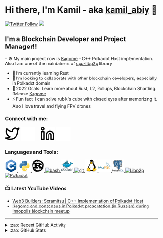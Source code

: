 # Hi there, I'm Kamil - aka [kamil_abiy][twitter] 👋 
[![Twitter Follow](https://img.shields.io/twitter/follow/kamil_abiy?color=1DA1F2&logo=twitter&style=for-the-badge)](https://twitter.com/intent/follow?original_referer=https%3A%2F%2Fgithub.com%2Fkamil_abiy&screen_name=kamil_abiy)
![](https://komarev.com/ghpvc/?username=your-github-username&style=for-the-badge)



## I'm a Blockchain Developer and Project Manager!!

– ⚙ My main project now is [Kagome]([Kagome](github.com/soramitsu/kagome)) – C++ Polkadot Host implementation. Also I am one of the maintainers of [cpp-libp2p](https://github.com/libp2p/cpp-libp2p/) library
- 🌱 I’m currently learning Rust
- 👯 I’m looking to collaborate with other blockchain developers, especially in Polkadot domain
- 🥅 2022 Goals: Learn more about Rust, L2, Rollups, Blockchain Sharding. Release [Kagome](github.com/soramitsu/kagome)
- ⚡ Fun fact: I can solve rubik's cube with closed eyes after memorizing it. Also I love travel and flying FPV drones


### Connect with me:

[![website](./img/twitter-light.svg)](https://twitter.com/kamil_abiy#gh-light-mode-only)
[![website](./img/twitter-dark.svg)](https://twitter.com/kamil_abiy#gh-dark-mode-only)
&nbsp;&nbsp;
[![website](./img/linkedin-light.svg)](https://www.linkedin.com/in/kamil-salakhiev/)
[![website](./img/linkedin-dark.svg)](https://www.linkedin.com/in/kamil-salakhiev/)

### Languages and Tools:

<p align="left">
    <a href="https://www.w3schools.com/cpp/" target="_blank" rel="noreferrer"> <img src="https://raw.githubusercontent.com/devicons/devicon/master/icons/cplusplus/cplusplus-original.svg" alt="cplusplus" width="40" height="40" /> </a>    
    <a href="https://www.python.org" target="_blank" rel="noreferrer"> <img src="https://raw.githubusercontent.com/devicons/devicon/master/icons/python/python-original.svg" alt="python" width="40" height="40" /> </a>
    <a href="https://www.rust-lang.org" target="_blank" rel="noreferrer"> <img src="https://raw.githubusercontent.com/devicons/devicon/master/icons/rust/rust-plain.svg" alt="rust" width="40" height="40" /> </a>    
    <a href="https://www.gnu.org/software/bash/" target="_blank" rel="noreferrer"> <img src="https://www.vectorlogo.zone/logos/gnu_bash/gnu_bash-icon.svg" alt="bash" width="40" height="40" /> </a>
    <a href="https://www.docker.com/" target="_blank" rel="noreferrer"> <img src="https://raw.githubusercontent.com/devicons/devicon/master/icons/docker/docker-original-wordmark.svg" alt="docker" width="40" height="40" /> </a>
    <a href="https://git-scm.com/" target="_blank" rel="noreferrer"> <img src="https://www.vectorlogo.zone/logos/git-scm/git-scm-icon.svg" alt="git" width="40" height="40" /> </a>
    <a href="https://www.linux.org/" target="_blank" rel="noreferrer"> <img src="https://raw.githubusercontent.com/devicons/devicon/master/icons/linux/linux-original.svg" alt="linux" width="40" height="40" /> </a>
    <a href="https://www.mysql.com/" target="_blank" rel="noreferrer"> <img src="https://raw.githubusercontent.com/devicons/devicon/master/icons/mysql/mysql-original-wordmark.svg" alt="mysql" width="40" height="40" /> </a>
    <a href="https://www.postgresql.org" target="_blank" rel="noreferrer">
        <img src="https://raw.githubusercontent.com/devicons/devicon/master/icons/postgresql/postgresql-original-wordmark.svg" alt="postgresql" width="40" height="40" />
    </a>
  	<a href="https://libp2p.io/" target="_blank" rel="noreferrer"> <img src="https://avatars.githubusercontent.com/u/14838238?s=200&v=4" alt="Libp2p" width="40" height="40" /> </a>
    <a href="https://polkadot.network/" target="_blank" rel="noreferrer"> <img src="https://user-images.githubusercontent.com/25497083/148661419-419ad5b3-1b9f-480a-b723-3f292616730c.png" alt="Polkadot" width="40" height="40" /> </a>
</p>


### 📺 Latest YouTube Videos

<!-- YOUTUBE:START -->
- [Web3 Builders: Soramitsu | C++ Implementation of Polkadot Host](https://youtu.be/We3kiGzg60w?t=416)
- [Kagome and consensus in Polkadot presentation (in Russian) during Innopolis blockchain meetup](https://www.youtube.com/watch?v=5OrevTjaiPA)
<!-- YOUTUBE:END -->

---

<details>
  <summary>:zap: Recent GitHub Activity</summary>
  
<!--START_SECTION:activity-->
1. ❗ Opened issue [#1653](https://github.com/soramitsu/kagome/issues/1653) in [soramitsu/kagome](https://github.com/soramitsu/kagome)
2. 🔒 Closed issue [#1631](https://github.com/soramitsu/kagome/issues/1631) in [soramitsu/kagome](https://github.com/soramitsu/kagome)
3. ❗ Opened issue [#1652](https://github.com/soramitsu/kagome/issues/1652) in [soramitsu/kagome](https://github.com/soramitsu/kagome)
4. ❗ Opened issue [#1651](https://github.com/soramitsu/kagome/issues/1651) in [soramitsu/kagome](https://github.com/soramitsu/kagome)
5. ❗ Opened issue [#1650](https://github.com/soramitsu/kagome/issues/1650) in [soramitsu/kagome](https://github.com/soramitsu/kagome)
<!--END_SECTION:activity-->

</details>

<details>
  <summary>:zap: GitHub Stats</summary>

  <img align="left" alt="kamilsa's GitHub Stats" src="https://github-readme-stats.vercel.app/api?username=kamilsa&show_icons=true&hide_border=false&title_color=ff652f&icon_color=FFE400&bg_color=09131B&text_color=ffffff&border_color=0c1a25" />

</details>

[twitter]: https://twitter.com/kamil_abiy
[linkedin]: https://www.linkedin.com/in/kamil-salakhiev/
